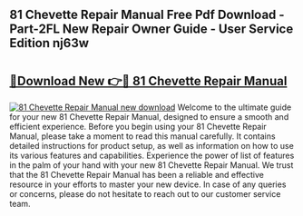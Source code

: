 ## 81 Chevette Repair Manual Free Pdf Download - Part-2FL New Repair Owner Guide - User Service Edition nj63w

# <h2><a href="http://bc92455.oget.top/?id=81+Chevette+Repair+Manual">🔗Download New 👉🔴 81 Chevette Repair Manual</a></h2>

[![81 Chevette Repair Manual new download](https://i.imgur.com/5g1atiW.png)](http://bc92455.oget.top/?id=81+Chevette+Repair+Manual)
Welcome to the ultimate guide for your new 81 Chevette Repair Manual, designed to ensure a smooth and efficient experience. Before you begin using your 81 Chevette Repair Manual, please take a moment to read this manual carefully. It contains detailed instructions for product setup, as well as information on how to use its various features and capabilities. Experience the power of list of features in the palm of your hand with your new 81 Chevette Repair Manual. We trust that the 81 Chevette Repair Manual has been a reliable and effective resource in your efforts to master your new device. In case of any queries or concerns, please do not hesitate to reach out to our customer service team.
